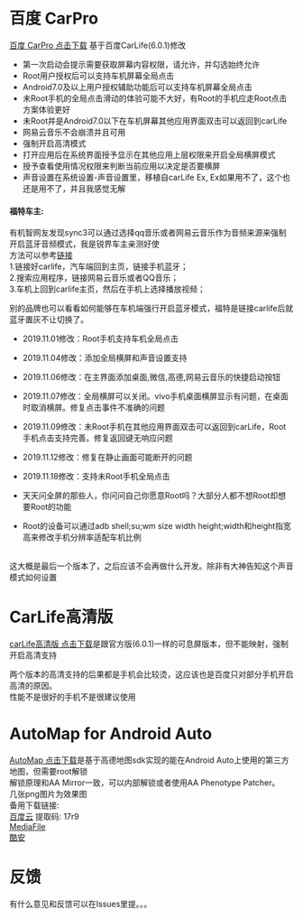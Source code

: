 # 百度 CarPro
[百度 CarPro 点击下载](https://www.mediafire.com/file/hnjkm96csvp12wc/carLife67f.apk/file)  基于百度CarLife(6.0.1)修改<br>
* 第一次启动会提示需要获取屏幕内容权限，请允许，并勾选始终允许<br>
* Root用户授权后可以支持车机屏幕全局点击<br>
* Android7.0及以上用户授权辅助功能后可以支持车机屏幕全局点击<br>
* 未Root手机的全局点击滑动的体验可能不大好，有Root的手机应走Root点击方案体验更好<br>
* 未Root并是Android7.0以下在车机屏幕其他应用界面双击可以返回到carLife<br>
* 网易云音乐不会崩溃并且可用<br>
* 强制开启高清模式<br>
* 打开应用后在系统界面授予显示在其他应用上层权限来开启全局横屏模式<br>
* 授予查看使用情况权限来判断当前应用以决定是否要横屏<br>
* 声音设置在系统设置-声音设置里，移植自carLife Ex, Ex如果用不了，这个也还是用不了，并且我感觉无解<br>


#### 福特车主: <br>
有机智网友发现sync3可以通过选择qq音乐或者网易云音乐作为音频来源来强制开启蓝牙音频模式，我是锐界车主亲测好使<br>
方法可以参考[链接](https://kknews.cc/digital/zyexplg.html)<br>
1.链接好carlife，汽车端回到主页，链接手机蓝牙；<br>
2.搜索应用程序，链接网易云音乐或者QQ音乐；<br>
3.车机上回到carlife主页，然后在手机上选择播放视频；<br>

别的品牌也可以看看如何能够在车机端强行开启蓝牙模式，福特是链接carlife后就蓝牙置灰不让切换了。

* 2019.11.01修改：Root手机支持车机全局点击<br>
* 2019.11.04修改：添加全局横屏和声音设置支持<br>
* 2019.11.06修改：在主界面添加桌面,微信,高德,网易云音乐的快捷启动按钮<br>
* 2019.11.07修改：全局横屏可以关闭。vivo手机桌面横屏显示有问题，在桌面时取消横屏。修复点击事件不准确的问题<br>
* 2019.11.09修改：未Root手机在其他应用界面双击可以返回到carLife，Root手机点击支持完善。修复返回键无响应问题<br>
* 2019.11.12修改：修复在静止画面可能断开的问题<br>
* 2019.11.18修改：支持未Root手机全局点击<br>

* 天天问全屏的那些人，你问问自己你愿意Root吗？大部分人都不想Root却想要Root的功能<br>
* Root的设备可以通过adb shell;su;wm size width height;width和height指宽高来修改手机分辨率适配车机比例<br>

<br>
这大概是最后一个版本了，之后应该不会再做什么开发。除非有大神告知这个声音模式如何设置<br>


# CarLife高清版
[carLife高清版 点击下载](http://www.mediafire.com/file/wri63ijziafctx6/carLife67_highdef.apk/file)是跟官方版(6.0.1)一样的可息屏版本，但不能映射，强制开启高清支持

两个版本的高清支持的后果都是手机会比较烫，这应该也是百度只对部分手机开启高清的原因。<br>
性能不是很好的手机不是很建议使用<br>


# AutoMap for Android Auto
[AutoMap 点击下载](https://github.com/puderty/pudev/releases/download/1/AutoMap.apk)是基于高德地图sdk实现的能在Android Auto上使用的第三方地图，但需要root解锁<br>
解锁原理和AA Mirror一致，可以内部解锁或者使用AA Phenotype Patcher。<br>
几张png图片为效果图<br>
备用下载链接:<br>
[百度云](https://pan.baidu.com/s/1rp_YSTQfp8kH-6mBPckzzg) 提取码: 17r9<br>
[MediaFile](https://www.mediafire.com/file/nqr4bd6upc7dy7h/AutoMap.apk/file)<br>
[酷安](https://www.coolapk.com/apk/243425)<br>

# 反馈
有什么意见和反馈可以在Issues里提。。。

